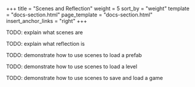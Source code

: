 +++
title = "Scenes and Reflection"
weight = 5
sort_by = "weight"
template = "docs-section.html"
page_template = "docs-section.html"
insert_anchor_links = "right"
+++

TODO: explain what scenes are

TODO: explain what reflection is

TODO: demonstrate how to use scenes to load a prefab

TODO: demonstrate how to use scenes to load a level

TODO: demonstrate how to use scenes to save and load a game
